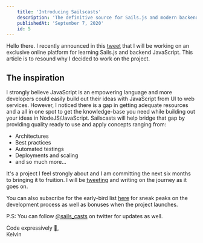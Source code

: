 ```yaml
---
    title: 'Introducing Sailscasts'
    description: 'The definitive source for Sails.js and modern backend JavaScript mastery.'
    publishedAt: 'September 7, 2020'
    id: 5
---
```


Hello there. I recently announced in this [tweet](https://twitter.com/Dominus_Kelvin/status/1302614636227956736?s=20) that I will be working on an exclusive online platform for learning Sails.js and backend JavaScript. This article is to resound why I decided to work on the project.

## The inspiration
I strongly believe JavaScript is an empowering language and more developers could easily build out their ideas with JavaScript from UI to web services. However, I noticed there is a gap in getting adequate resources and a all in one spot to get the knowledge-base you need while building out your ideas in NodeJS/JavaScript. Sailscasts will help bridge that gap by providing quality ready to use and apply concepts ranging from:

* Architectures
* Best practices
* Automated testings
* Deployments and scaling
* and so much more...

It's a project I feel strongly about and I am committing the next six months to bringing it to fruition. I will be [tweeting](https://twitter.com/dominus_kelvin) and writing on the journey as it goes on.

You can also subscribe for the early-bird list [here](https://sailscast.com) for sneak peaks on the development process as well as bonuses when the project launches.

P.S: You can follow [@sails_casts](https://twitter.com/sails_casts) on twitter for updates as well.

Code expressively 🎨, <br /> Kelvin
